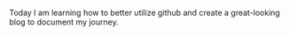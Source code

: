 Today I am learning how to better utilize github and create a great-looking blog to document my journey.
